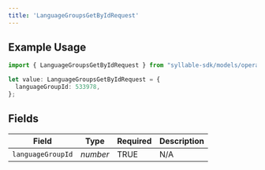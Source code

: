 ```yaml
---
title: 'LanguageGroupsGetByIdRequest'
---
```


## Example Usage

```typescript
import { LanguageGroupsGetByIdRequest } from "syllable-sdk/models/operations";

let value: LanguageGroupsGetByIdRequest = {
  languageGroupId: 533978,
};
```

## Fields

| Field              | Type               | Required           | Description        |
| ------------------ | ------------------ | ------------------ | ------------------ |
| `languageGroupId`  | *number*           | TRUE | N/A                |